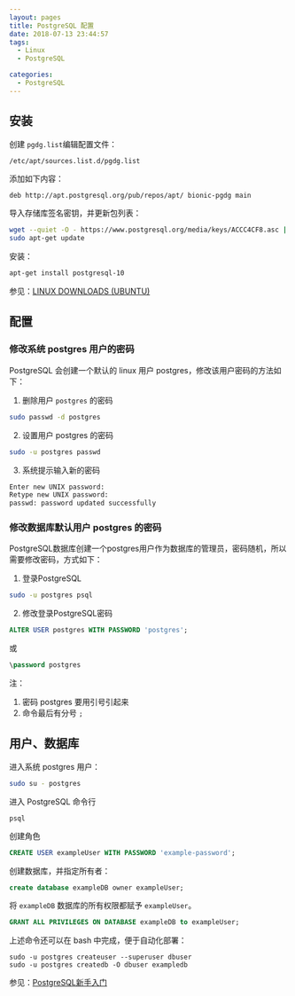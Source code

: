 ```yaml
---
layout: pages
title: PostgreSQL 配置
date: 2018-07-13 23:44:57
tags:
  - Linux
  - PostgreSQL

categories: 
  - PostgreSQL
---
```


## 安装

创建 `pgdg.list`编辑配置文件：

    /etc/apt/sources.list.d/pgdg.list

添加如下内容：

```bash
deb http://apt.postgresql.org/pub/repos/apt/ bionic-pgdg main
```

导入存储库签名密钥，并更新包列表：

```bash
wget --quiet -O - https://www.postgresql.org/media/keys/ACCC4CF8.asc | sudo apt-key add -
sudo apt-get update
```

安装：

```bash
apt-get install postgresql-10
```

参见：[LINUX DOWNLOADS (UBUNTU)](https://www.postgresql.org/download/linux/ubuntu/)
<!-- more -->
## 配置

### 修改系统 postgres 用户的密码

PostgreSQL 会创建一个默认的 linux 用户 postgres，修改该用户密码的方法如下：

1. 删除用户 `postgres` 的密码

```bash
sudo passwd -d postgres
```

2. 设置用户 postgres 的密码

```bash
sudo -u postgres passwd
```

3. 系统提示输入新的密码

```bash
Enter new UNIX password:
Retype new UNIX password:
passwd: password updated successfully
```

### 修改数据库默认用户 postgres 的密码
PostgreSQL数据库创建一个postgres用户作为数据库的管理员，密码随机，所以需要修改密码，方式如下：

1. 登录PostgreSQL
```bash
sudo -u postgres psql
```
2. 修改登录PostgreSQL密码
```sql
ALTER USER postgres WITH PASSWORD 'postgres';
```
或
```sql
\password postgres
```
注：
1. 密码 postgres 要用引号引起来
2. 命令最后有分号 `;`


## 用户、数据库
进入系统 postgres 用户：
```bash
sudo su - postgres
```
进入 PostgreSQL 命令行
```
psql
```
创建角色
```sql
CREATE USER exampleUser WITH PASSWORD 'example-password';
```
创建数据库，并指定所有者：
```sql
create database exampleDB owner exampleUser;
```
将 `exampleDB` 数据库的所有权限都赋予 `exampleUser`。
```sql
GRANT ALL PRIVILEGES ON DATABASE exampleDB to exampleUser;
```
上述命令还可以在 bash 中完成，便于自动化部署：
```
sudo -u postgres createuser --superuser dbuser
sudo -u postgres createdb -O dbuser exampledb
```

参见：[PostgreSQL新手入门](http://www.ruanyifeng.com/blog/2013/12/getting_started_with_postgresql.html)